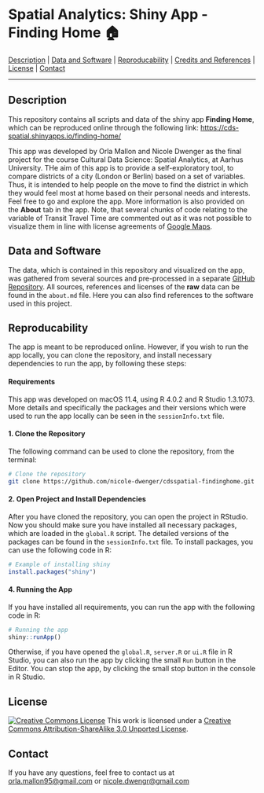 # Spatial Analytics: Shiny App - Finding Home :house:

[Description](#descripton) | [Data and Software](#data-and-software) | [Reproducability](#reproducability) | [Credits and References](#credits-and-references) | [License](#license) | [Contact](#contact)

---

## Description
This repository contains all scripts and data of the shiny app **Finding Home**, which can be reproduced online through the following link: https://cds-spatial.shinyapps.io/finding-home/ 

This app was developed by Orla Mallon and Nicole Dwenger as the final project for the course Cultural Data Science: Spatial Analytics, at Aarhus University. THe aim of this app is to provide a self-exploratory tool, to compare districts of a city (London or Berlin) based on a set of variables. Thus, it is intended to help people on the move to find the district in which they would feel most at home based on their personal needs and interests. Feel free to go and explore the app. More information is also provided on the **About** tab in the app. Note, that several chunks of code relating to the variable of Transit Travel Time are commented out as it was not possible to visualize them in line with license agreements of [Google Maps](https://cloud.google.com/maps-platform/terms/#3.-license).

## Data and Software
The data, which is contained in this repository and visualized on the app, was gathered from several sources and pre-processed in a separate [GitHub Repository](https://github.com/nicole-dwenger/cdsspatial-preprocessing). 
All sources, references and licenses of the **raw** data can be found in the `about.md` file. Here you can also find references to the software used in this project.

## Reproducability
The app is meant to be reproduced online. However, if you wish to run the app locally, you can clone the repository, and install necessary dependencies to run the app, by following these steps: 

#### Requirements 
This app was developed on macOS 11.4, using R 4.0.2 and R Studio 1.3.1073. More details and specifically the packages and their versions which were used to run the app locally can be seen in the `sessionInfo.txt` file. 

#### 1. Clone the Repository 
The following command can be used to clone the repository, from the terminal:

```bash
# Clone the repository
git clone https://github.com/nicole-dwenger/cdsspatial-findinghome.git
```

#### 2. Open Project and Install Dependencies
After you have cloned the repository, you can open the project in RStudio. Now you should make sure you have installed all necessary packages, which are loaded in the `global.R` script. The detailed versions of the packages can be found in the `sessionInfo.txt` file. To install packages, you can use the following code in R: 

```r
# Example of installing shiny
install.packages("shiny")
```

#### 4. Running the App 
If you have installed all requirements, you can run the app with the following code in R:

```r
# Running the app 
shiny::runApp()
```

Otherwise, if you have opened the `global.R`, `server.R` or `ui.R` file in R Studio, you can also run the app by clicking the small `Run` button in the Editor. You can stop the app, by clicking the small stop button in the console in R Studio. 

## License
<a rel="license" href="http://creativecommons.org/licenses/by-sa/3.0/"><img alt="Creative Commons License" style="border-width:0" src="https://i.creativecommons.org/l/by-sa/3.0/80x15.png" /></a> This work is licensed under a <a rel="license" href="http://creativecommons.org/licenses/by-sa/3.0/">Creative Commons Attribution-ShareAlike 3.0 Unported License</a>.

## Contact
If you have any questions, feel free to contact us at 
[orla.mallon95@gmail.com](orla.mallon95@gmail.com]) or [nicole.dwengr@gmail.com](nicole.dwengr@gmail.com)